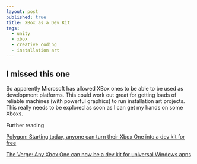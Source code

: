 ```yaml
---
layout: post
published: true
title: XBox as a Dev Kit
tags:
  - unity
  - xbox
  - creative coding
  - installation art
---
```

## I missed this one

So apparently Microsoft has allowed XBox ones to be able to be used as development platforms. This could work out great for getting loads of reliable machines (with powerful graphics) to run installation art projects. This really needs to be explored as soon as I can get my hands on some Xboxs.

Further reading

[Polygon: Starting today, anyone can turn their Xbox One into a dev kit for free](http://www.polygon.com/2016/3/30/11318568/xbox-one-dev-kit)

[The Verge: Any Xbox One can now be a dev kit for universal Windows apps](http://www.theverge.com/2016/3/30/11331366/xbox-one-dev-mode-windows-apps)
